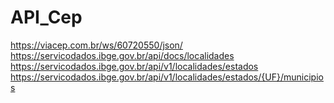 # API_Cep
https://viacep.com.br/ws/60720550/json/
https://servicodados.ibge.gov.br/api/docs/localidades
https://servicodados.ibge.gov.br/api/v1/localidades/estados
https://servicodados.ibge.gov.br/api/v1/localidades/estados/{UF}/municipios